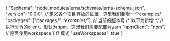 {
  "$schema": "node_modules/lerna/schemas/lerna-schema.json",
  "version": "0.0.0",
   // 定义各个项目存放的位置，这里我们新增一个examples/
	"packages": ["packages/*", "examples/*"],
  // 当前的版本号
  /* 以下为新增 */
  // 执行命令的client，默认为npm，这里我们需要配置为yarn
	"npmClient": "npm",
  // 是否使用workspace工作模式
	"useWorkspaces": true
}